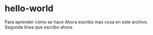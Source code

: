 # hello-world
Para aprender cómo se hace
Ahora escribo mas cosa en este archivo.
Segunda línea que escribo ahora.
